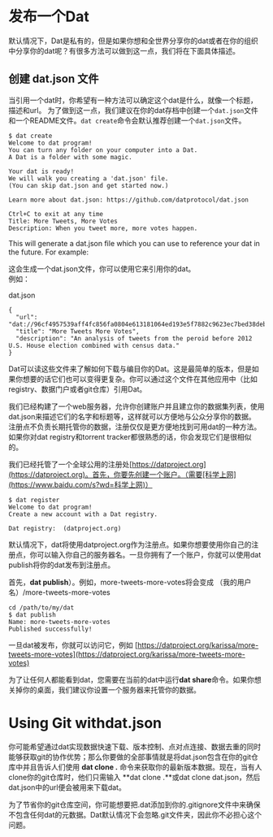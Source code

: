 # **发布一个Dat**
默认情况下，Dat是私有的，但是如果你想和全世界分享你的dat或者在你的组织中分享你的dat呢？有很多方法可以做到这一点，我们将在下面具体描述。

## **创建 dat.json 文件**

当引用一个dat时，你希望有一种方法可以确定这个dat是什么，就像一个标题，描述和url。
为了做到这一点，我们建议在你的dat存档中创建一个`dat.json`文件和一个README文件。`dat create`命令会默认推荐创建一个`dat.json`文件。

    $ dat create
    Welcome to dat program!
    You can turn any folder on your computer into a Dat.
    A Dat is a folder with some magic.
    
    Your dat is ready!
    We will walk you creating a 'dat.json' file.
    (You can skip dat.json and get started now.)
    
    Learn more about dat.json: https://github.com/datprotocol/dat.json
    
    Ctrl+C to exit at any time
    Title: More Tweets, More Votes
    Description: When you tweet more, more votes happen.

This will generate a dat.json file which you can use to reference your dat in the future. For example:

这会生成一个dat.json文件，你可以使用它来引用你的dat。  
例如：

dat.json

    
    {
      "url": "dat://96cf4957539aff4fc856fa0804e613181064ed193e5f7882c9623ec7bed38deb",
      "title": "More Tweets More Votes",
      "description": "An analysis of tweets from the peroid before 2012 U.S. House election combined with census data."
    }

Dat可以读这些文件来了解如何下载与编目你的Dat。这是最简单的版本，但是如果你想要的话它们也可以变得更复杂。你可以通过这个文件在其他应用中（比如registry、数据门户或者git仓库）引用Dat。

我们已经构建了一个web服务器，允许你创建账户并且建立你的数据集列表，使用dat.json来描述它们的名字和标题等，这样就可以方便地与公众分享你的数据。
注册点不负责长期托管你的数据，注册仅仅是更方便地找到可用dat的一种方法。如果你对dat registry和torrent tracker都很熟悉的话，你会发现它们是很相似的。

我们已经托管了一个全球公用的注册处[https://datproject.org](https://datproject.org)。首先，你要先创建一个账户。（需要[科学上网](https://www.baidu.com/s?wd=科学上网)）

    $ dat register
    Welcome to dat program!
    Create a new account with a Dat registry.
    
    Dat registry:  (datproject.org)

默认情况下，dat将使用datproject.org作为注册点。如果你想要使用你自己的注册点，你可以输入你自己的服务器名。一旦你拥有了一个账户，你就可以使用dat publish将你的dat发布到注册点。

首先，**dat publish**）。例如，more-tweets-more-votes将会变成 （我的用户名）/more-tweets-more-votes

    cd /path/to/my/dat
    $ dat publish
    Name: more-tweets-more-votes
    Published successfully!
    
一旦dat被发布，你就可以访问它，例如
[https://datproject.org/karissa/more-tweets-more-votes](https://datproject.org/karissa/more-tweets-more-votes)

为了让任何人都能看到dat，您需要在当前的dat中运行**dat share**命令。如果你想关掉你的桌面，我们建议你设置一个服务器来托管你的数据。

# **Using Git with**dat.json
你可能希望通过dat实现数据快速下载、版本控制、点对点连接、数据去重的同时能够获取git的协作优势；那么你要做的全部事情就是将dat.json包含在你的git仓库中并且告诉人们使用
**dat clone .**
命令来获取你的最新版本数据。现在，当有人clone你的git仓库时，他们只需输入
**dat clone .**或dat clone dat.json，然后dat.json中的url便会被用来下载dat。

为了节省你的git仓库空间，你可能想要把.dat添加到你的.gitignore文件中来确保不包含任何dat的元数据。Dat默认情况下会忽略.git文件夹，因此你不必担心这个问题。